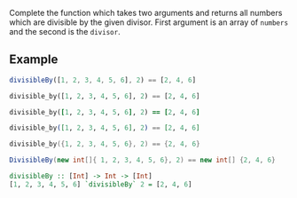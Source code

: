 Complete the function which takes two arguments and returns all numbers which are divisible by the given divisor. First argument is an array of `numbers` and the second is the `divisor`.

## Example

```javascript
divisibleBy([1, 2, 3, 4, 5, 6], 2) == [2, 4, 6]
```
```python
divisible_by([1, 2, 3, 4, 5, 6], 2) == [2, 4, 6]
```
```ruby
divisible_by([1, 2, 3, 4, 5, 6], 2) == [2, 4, 6]
```
```elixir
divisible_by([1, 2, 3, 4, 5, 6], 2) == [2, 4, 6]
```
```cpp
divisible_by({1, 2, 3, 4, 5, 6}, 2) == {2, 4, 6}
```
```csharp
DivisibleBy(new int[]{ 1, 2, 3, 4, 5, 6}, 2) == new int[] {2, 4, 6}
```
```haskell
divisibleBy :: [Int] -> Int -> [Int]
[1, 2, 3, 4, 5, 6] `divisibleBy` 2 = [2, 4, 6]
```